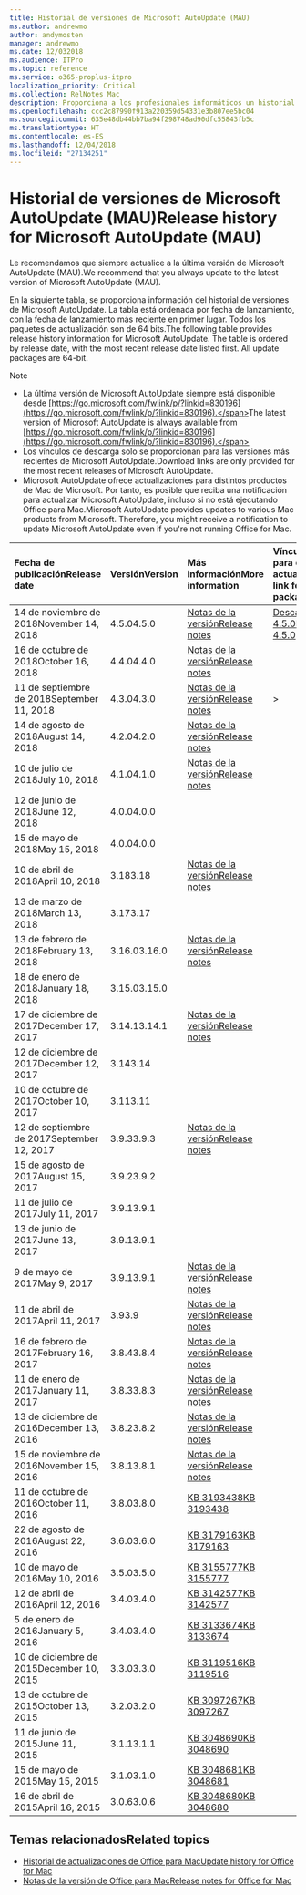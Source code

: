 ```yaml
---
title: Historial de versiones de Microsoft AutoUpdate (MAU)
ms.author: andrewmo
author: andymosten
manager: andrewmo
ms.date: 12/032018
ms.audience: ITPro
ms.topic: reference
ms.service: o365-proplus-itpro
localization_priority: Critical
ms.collection: RelNotes_Mac
description: Proporciona a los profesionales informáticos un historial de versiones de Microsoft AutoUpdate (MAU).
ms.openlocfilehash: ccc2c87990f913a220359d54331e3b807ee5bc04
ms.sourcegitcommit: 635e48db44bb7ba94f298748ad90dfc55843fb5c
ms.translationtype: HT
ms.contentlocale: es-ES
ms.lasthandoff: 12/04/2018
ms.locfileid: "27134251"
---
```

# <a name="release-history-for-microsoft-autoupdate-mau"></a><span data-ttu-id="19013-103">Historial de versiones de Microsoft AutoUpdate (MAU)</span><span class="sxs-lookup"><span data-stu-id="19013-103">Release history for Microsoft AutoUpdate (MAU)</span></span>
 
<span data-ttu-id="19013-104">Le recomendamos que siempre actualice a la última versión de Microsoft AutoUpdate (MAU).</span><span class="sxs-lookup"><span data-stu-id="19013-104">We recommend that you always update to the latest version of Microsoft AutoUpdate (MAU).</span></span>

<span data-ttu-id="19013-p101">En la siguiente tabla, se proporciona información del historial de versiones de Microsoft AutoUpdate. La tabla está ordenada por fecha de lanzamiento, con la fecha de lanzamiento más reciente en primer lugar. Todos los paquetes de actualización son de 64 bits.</span><span class="sxs-lookup"><span data-stu-id="19013-p101">The following table provides release history information for Microsoft AutoUpdate. The table is ordered by release date, with the most recent release date listed first. All update packages are 64-bit.</span></span>


> [!NOTE]
> - <span data-ttu-id="19013-108">La última versión de Microsoft AutoUpdate siempre está disponible desde [https://go.microsoft.com/fwlink/p/?linkid=830196](https://go.microsoft.com/fwlink/p/?linkid=830196).</span><span class="sxs-lookup"><span data-stu-id="19013-108">The latest version of Microsoft AutoUpdate is always available from [https://go.microsoft.com/fwlink/p/?linkid=830196](https://go.microsoft.com/fwlink/p/?linkid=830196).</span></span>
> - <span data-ttu-id="19013-109">Los vínculos de descarga solo se proporcionan para las versiones más recientes de Microsoft AutoUpdate.</span><span class="sxs-lookup"><span data-stu-id="19013-109">Download links are only provided for the most recent releases of Microsoft AutoUpdate.</span></span>
> - <span data-ttu-id="19013-p102">Microsoft AutoUpdate ofrece actualizaciones para distintos productos de Mac de Microsoft. Por tanto, es posible que reciba una notificación para actualizar Microsoft AutoUpdate, incluso si no está ejecutando Office para Mac.</span><span class="sxs-lookup"><span data-stu-id="19013-p102">Microsoft AutoUpdate provides updates to various Mac products from Microsoft. Therefore, you might receive a notification to update Microsoft AutoUpdate even if you're not running Office for Mac.</span></span>
  
|<span data-ttu-id="19013-112">**Fecha de publicación**</span><span class="sxs-lookup"><span data-stu-id="19013-112">**Release date**</span></span>|<span data-ttu-id="19013-113">**Versión**</span><span class="sxs-lookup"><span data-stu-id="19013-113">**Version**</span></span>|<span data-ttu-id="19013-114">**Más información**</span><span class="sxs-lookup"><span data-stu-id="19013-114">**More information**</span></span>|<span data-ttu-id="19013-115">**Vínculo de descarga para el paquete de actualización**</span><span class="sxs-lookup"><span data-stu-id="19013-115">**Download link for the update package**</span></span>|
|:-----|:-----|:-----|:-----|
|<span data-ttu-id="19013-116">14 de noviembre de 2018</span><span class="sxs-lookup"><span data-stu-id="19013-116">November 14, 2018</span></span> <br/> |<span data-ttu-id="19013-117">4.5.0</span><span class="sxs-lookup"><span data-stu-id="19013-117">4.5.0</span></span> <br/> |[<span data-ttu-id="19013-118">Notas de la versión</span><span class="sxs-lookup"><span data-stu-id="19013-118">Release notes</span></span>](release-notes-office-for-mac.md#november-2018-release) <br/> |[<span data-ttu-id="19013-119">Descargar MAU 4.5.0</span><span class="sxs-lookup"><span data-stu-id="19013-119">Download MAU 4.5.0</span></span>](https://go.microsoft.com/fwlink/p/?linkid=830196) <br/> |
|<span data-ttu-id="19013-120">16 de octubre de 2018</span><span class="sxs-lookup"><span data-stu-id="19013-120">October 16, 2018</span></span> <br/> |<span data-ttu-id="19013-121">4.4.0</span><span class="sxs-lookup"><span data-stu-id="19013-121">4.4.0</span></span> <br/> |[<span data-ttu-id="19013-122">Notas de la versión</span><span class="sxs-lookup"><span data-stu-id="19013-122">Release notes</span></span>](release-notes-office-for-mac.md#october-2018-release) <br/> |<br/> |
|<span data-ttu-id="19013-123">11 de septiembre de 2018</span><span class="sxs-lookup"><span data-stu-id="19013-123">September 11, 2018</span></span>  <br/> |<span data-ttu-id="19013-124">4.3.0</span><span class="sxs-lookup"><span data-stu-id="19013-124">4.3.0</span></span>  <br/> |[<span data-ttu-id="19013-125">Notas de la versión</span><span class="sxs-lookup"><span data-stu-id="19013-125">Release notes</span></span>](release-notes-office-for-mac.md#september-2018-release) <br/> |> |
|<span data-ttu-id="19013-126">14 de agosto de 2018</span><span class="sxs-lookup"><span data-stu-id="19013-126">August 14, 2018</span></span>  <br/> |<span data-ttu-id="19013-127">4.2.0</span><span class="sxs-lookup"><span data-stu-id="19013-127">4.2.0</span></span>  <br/> |[<span data-ttu-id="19013-128">Notas de la versión</span><span class="sxs-lookup"><span data-stu-id="19013-128">Release notes</span></span>](release-notes-office-for-mac.md#august-2018-release) <br/> | |
|<span data-ttu-id="19013-129">10 de julio de 2018</span><span class="sxs-lookup"><span data-stu-id="19013-129">July 10, 2018</span></span>  <br/> |<span data-ttu-id="19013-130">4.1.0</span><span class="sxs-lookup"><span data-stu-id="19013-130">4.1.0</span></span>  <br/> |[<span data-ttu-id="19013-131">Notas de la versión</span><span class="sxs-lookup"><span data-stu-id="19013-131">Release notes</span></span>](release-notes-office-for-mac.md#july-2018-release) <br/> | |
|<span data-ttu-id="19013-132">12 de junio de 2018</span><span class="sxs-lookup"><span data-stu-id="19013-132">June 12, 2018</span></span>  <br/> |<span data-ttu-id="19013-133">4.0.0</span><span class="sxs-lookup"><span data-stu-id="19013-133">4.0.0</span></span>  <br/> |||
|<span data-ttu-id="19013-134">15 de mayo de 2018</span><span class="sxs-lookup"><span data-stu-id="19013-134">May 15, 2018</span></span>  <br/> |<span data-ttu-id="19013-135">4.0.0</span><span class="sxs-lookup"><span data-stu-id="19013-135">4.0.0</span></span>  <br/> |||
|<span data-ttu-id="19013-136">10 de abril de 2018</span><span class="sxs-lookup"><span data-stu-id="19013-136">April 10, 2018</span></span>  <br/> |<span data-ttu-id="19013-137">3.18</span><span class="sxs-lookup"><span data-stu-id="19013-137">3.18</span></span>  <br/> |[<span data-ttu-id="19013-138">Notas de la versión</span><span class="sxs-lookup"><span data-stu-id="19013-138">Release notes</span></span>](release-notes-office-for-mac.md#april-2018-release) <br/> ||
|<span data-ttu-id="19013-139">13 de marzo de 2018</span><span class="sxs-lookup"><span data-stu-id="19013-139">March 13, 2018</span></span>  <br/> |<span data-ttu-id="19013-140">3.17</span><span class="sxs-lookup"><span data-stu-id="19013-140">3.17</span></span>  <br/> |||
|<span data-ttu-id="19013-141">13 de febrero de 2018</span><span class="sxs-lookup"><span data-stu-id="19013-141">February 13, 2018</span></span>  <br/> |<span data-ttu-id="19013-142">3.16.0</span><span class="sxs-lookup"><span data-stu-id="19013-142">3.16.0</span></span>  <br/> |[<span data-ttu-id="19013-143">Notas de la versión</span><span class="sxs-lookup"><span data-stu-id="19013-143">Release notes</span></span>](release-notes-office-for-mac.md#february-2018-release) <br/> | <br/> |
|<span data-ttu-id="19013-144">18 de enero de 2018</span><span class="sxs-lookup"><span data-stu-id="19013-144">January 18, 2018</span></span>  <br/> |<span data-ttu-id="19013-145">3.15.0</span><span class="sxs-lookup"><span data-stu-id="19013-145">3.15.0</span></span>  <br/> |<br/> |
|<span data-ttu-id="19013-146">17 de diciembre de 2017</span><span class="sxs-lookup"><span data-stu-id="19013-146">December 17, 2017</span></span>  <br/> |<span data-ttu-id="19013-147">3.14.1</span><span class="sxs-lookup"><span data-stu-id="19013-147">3.14.1</span></span>  <br/> |[<span data-ttu-id="19013-148">Notas de la versión</span><span class="sxs-lookup"><span data-stu-id="19013-148">Release notes</span></span>](release-notes-office-for-mac.md#december-2017-release) <br/> | <br/> |
|<span data-ttu-id="19013-149">12 de diciembre de 2017</span><span class="sxs-lookup"><span data-stu-id="19013-149">December 12, 2017</span></span>  <br/> |<span data-ttu-id="19013-150">3.14</span><span class="sxs-lookup"><span data-stu-id="19013-150">3.14</span></span>  <br/> ||  <br/> |
|<span data-ttu-id="19013-151">10 de octubre de 2017</span><span class="sxs-lookup"><span data-stu-id="19013-151">October 10, 2017</span></span>  <br/> |<span data-ttu-id="19013-152">3.11</span><span class="sxs-lookup"><span data-stu-id="19013-152">3.11</span></span>  <br/> ||<br/> |
|<span data-ttu-id="19013-153">12 de septiembre de 2017</span><span class="sxs-lookup"><span data-stu-id="19013-153">September 12, 2017</span></span>  <br/> |<span data-ttu-id="19013-154">3.9.3</span><span class="sxs-lookup"><span data-stu-id="19013-154">3.9.3</span></span>  <br/> |[<span data-ttu-id="19013-155">Notas de la versión</span><span class="sxs-lookup"><span data-stu-id="19013-155">Release notes</span></span>](release-notes-office-for-mac.md#september-2017-release) <br/> |<br/> |
|<span data-ttu-id="19013-156">15 de agosto de 2017</span><span class="sxs-lookup"><span data-stu-id="19013-156">August 15, 2017</span></span>  <br/> |<span data-ttu-id="19013-157">3.9.2</span><span class="sxs-lookup"><span data-stu-id="19013-157">3.9.2</span></span>  <br/> || <br/> |
|<span data-ttu-id="19013-158">11 de julio de 2017</span><span class="sxs-lookup"><span data-stu-id="19013-158">July 11, 2017</span></span>  <br/> |<span data-ttu-id="19013-159">3.9.1</span><span class="sxs-lookup"><span data-stu-id="19013-159">3.9.1</span></span>  <br/> || <br/> |
|<span data-ttu-id="19013-160">13 de junio de 2017</span><span class="sxs-lookup"><span data-stu-id="19013-160">June 13, 2017</span></span>  <br/> |<span data-ttu-id="19013-161">3.9.1</span><span class="sxs-lookup"><span data-stu-id="19013-161">3.9.1</span></span>  <br/> || <br/> |
|<span data-ttu-id="19013-162">9 de mayo de 2017</span><span class="sxs-lookup"><span data-stu-id="19013-162">May 9, 2017</span></span>  <br/> |<span data-ttu-id="19013-163">3.9.1</span><span class="sxs-lookup"><span data-stu-id="19013-163">3.9.1</span></span>  <br/> |[<span data-ttu-id="19013-164">Notas de la versión</span><span class="sxs-lookup"><span data-stu-id="19013-164">Release notes</span></span>](release-notes-office-for-mac.md#may-2017-release) <br/> | <br/> |
|<span data-ttu-id="19013-165">11 de abril de 2017</span><span class="sxs-lookup"><span data-stu-id="19013-165">April 11, 2017</span></span>  <br/> |<span data-ttu-id="19013-166">3.9</span><span class="sxs-lookup"><span data-stu-id="19013-166">3.9</span></span>  <br/> |[<span data-ttu-id="19013-167">Notas de la versión</span><span class="sxs-lookup"><span data-stu-id="19013-167">Release notes</span></span>](release-notes-office-for-mac.md#april-2017-release) <br/> |  <br/> |
|<span data-ttu-id="19013-168">16 de febrero de 2017</span><span class="sxs-lookup"><span data-stu-id="19013-168">February 16, 2017</span></span>  <br/> |<span data-ttu-id="19013-169">3.8.4</span><span class="sxs-lookup"><span data-stu-id="19013-169">3.8.4</span></span>  <br/> |[<span data-ttu-id="19013-170">Notas de la versión</span><span class="sxs-lookup"><span data-stu-id="19013-170">Release notes</span></span>](release-notes-office-for-mac.md#february-2017-release) <br/> | <br/> |
|<span data-ttu-id="19013-171">11 de enero de 2017</span><span class="sxs-lookup"><span data-stu-id="19013-171">January 11, 2017</span></span>  <br/> |<span data-ttu-id="19013-172">3.8.3</span><span class="sxs-lookup"><span data-stu-id="19013-172">3.8.3</span></span>  <br/> |[<span data-ttu-id="19013-173">Notas de la versión</span><span class="sxs-lookup"><span data-stu-id="19013-173">Release notes</span></span>](release-notes-office-for-mac.md#january-2017-release) <br/> | <br/> |
|<span data-ttu-id="19013-174">13 de diciembre de 2016</span><span class="sxs-lookup"><span data-stu-id="19013-174">December 13, 2016</span></span>  <br/> |<span data-ttu-id="19013-175">3.8.2</span><span class="sxs-lookup"><span data-stu-id="19013-175">3.8.2</span></span>  <br/> |[<span data-ttu-id="19013-176">Notas de la versión</span><span class="sxs-lookup"><span data-stu-id="19013-176">Release notes</span></span>](release-notes-office-for-mac.md#december-2016-release) <br/> | <br/> |
|<span data-ttu-id="19013-177">15 de noviembre de 2016</span><span class="sxs-lookup"><span data-stu-id="19013-177">November 15, 2016</span></span>  <br/> |<span data-ttu-id="19013-178">3.8.1</span><span class="sxs-lookup"><span data-stu-id="19013-178">3.8.1</span></span>  <br/> |[<span data-ttu-id="19013-179">Notas de la versión</span><span class="sxs-lookup"><span data-stu-id="19013-179">Release notes</span></span>](release-notes-office-for-mac.md#november-2016-release) <br/> | <br/> |
|<span data-ttu-id="19013-180">11 de octubre de 2016</span><span class="sxs-lookup"><span data-stu-id="19013-180">October 11, 2016</span></span>  <br/> |<span data-ttu-id="19013-181">3.8.0</span><span class="sxs-lookup"><span data-stu-id="19013-181">3.8.0</span></span>  <br/> |[<span data-ttu-id="19013-182">KB 3193438</span><span class="sxs-lookup"><span data-stu-id="19013-182">KB 3193438</span></span>](https://support.microsoft.com/kb/3193438) <br/> | <br/> |
|<span data-ttu-id="19013-183">22 de agosto de 2016</span><span class="sxs-lookup"><span data-stu-id="19013-183">August 22, 2016</span></span>  <br/> |<span data-ttu-id="19013-184">3.6.0</span><span class="sxs-lookup"><span data-stu-id="19013-184">3.6.0</span></span>  <br/> |[<span data-ttu-id="19013-185">KB 3179163</span><span class="sxs-lookup"><span data-stu-id="19013-185">KB 3179163</span></span>](https://support.microsoft.com/kb/3179163) <br/> | <br/> |
|<span data-ttu-id="19013-186">10 de mayo de 2016</span><span class="sxs-lookup"><span data-stu-id="19013-186">May 10, 2016</span></span>  <br/> |<span data-ttu-id="19013-187">3.5.0</span><span class="sxs-lookup"><span data-stu-id="19013-187">3.5.0</span></span>  <br/> |[<span data-ttu-id="19013-188">KB 3155777</span><span class="sxs-lookup"><span data-stu-id="19013-188">KB 3155777</span></span>](https://support.microsoft.com/kb/3155777) <br/> | <br/> |
|<span data-ttu-id="19013-189">12 de abril de 2016</span><span class="sxs-lookup"><span data-stu-id="19013-189">April 12, 2016</span></span>  <br/> |<span data-ttu-id="19013-190">3.4.0</span><span class="sxs-lookup"><span data-stu-id="19013-190">3.4.0</span></span>  <br/> |[<span data-ttu-id="19013-191">KB 3142577</span><span class="sxs-lookup"><span data-stu-id="19013-191">KB 3142577</span></span>](https://support.microsoft.com/kb/3142577) <br/> | <br/> |
|<span data-ttu-id="19013-192">5 de enero de 2016</span><span class="sxs-lookup"><span data-stu-id="19013-192">January 5, 2016</span></span>  <br/> |<span data-ttu-id="19013-193">3.4.0</span><span class="sxs-lookup"><span data-stu-id="19013-193">3.4.0</span></span>  <br/> |[<span data-ttu-id="19013-194">KB 3133674</span><span class="sxs-lookup"><span data-stu-id="19013-194">KB 3133674</span></span>](https://support.microsoft.com/kb/3133674) <br/> | <br/> |
|<span data-ttu-id="19013-195">10 de diciembre de 2015</span><span class="sxs-lookup"><span data-stu-id="19013-195">December 10, 2015</span></span>  <br/> |<span data-ttu-id="19013-196">3.3.0</span><span class="sxs-lookup"><span data-stu-id="19013-196">3.3.0</span></span>  <br/> |[<span data-ttu-id="19013-197">KB 3119516</span><span class="sxs-lookup"><span data-stu-id="19013-197">KB 3119516</span></span>](https://support.microsoft.com/kb/3119516) <br/> | <br/> |
|<span data-ttu-id="19013-198">13 de octubre de 2015</span><span class="sxs-lookup"><span data-stu-id="19013-198">October 13, 2015</span></span>  <br/> |<span data-ttu-id="19013-199">3.2.0</span><span class="sxs-lookup"><span data-stu-id="19013-199">3.2.0</span></span>  <br/> |[<span data-ttu-id="19013-200">KB 3097267</span><span class="sxs-lookup"><span data-stu-id="19013-200">KB 3097267</span></span>](https://support.microsoft.com/kb/3097267) <br/> | <br/> |
|<span data-ttu-id="19013-201">11 de junio de 2015</span><span class="sxs-lookup"><span data-stu-id="19013-201">June 11, 2015</span></span>  <br/> |<span data-ttu-id="19013-202">3.1.1</span><span class="sxs-lookup"><span data-stu-id="19013-202">3.1.1</span></span>  <br/> |[<span data-ttu-id="19013-203">KB 3048690</span><span class="sxs-lookup"><span data-stu-id="19013-203">KB 3048690</span></span>](https://support.microsoft.com/kb/3048690) <br/> | <br/> |
|<span data-ttu-id="19013-204">15 de mayo de 2015</span><span class="sxs-lookup"><span data-stu-id="19013-204">May 15, 2015</span></span>  <br/> |<span data-ttu-id="19013-205">3.1.0</span><span class="sxs-lookup"><span data-stu-id="19013-205">3.1.0</span></span>  <br/> |[<span data-ttu-id="19013-206">KB 3048681</span><span class="sxs-lookup"><span data-stu-id="19013-206">KB 3048681</span></span>](https://support.microsoft.com/kb/3048681) <br/> | <br/> |
|<span data-ttu-id="19013-207">16 de abril de 2015</span><span class="sxs-lookup"><span data-stu-id="19013-207">April 16, 2015</span></span>  <br/> |<span data-ttu-id="19013-208">3.0.6</span><span class="sxs-lookup"><span data-stu-id="19013-208">3.0.6</span></span>  <br/> |[<span data-ttu-id="19013-209">KB 3048680</span><span class="sxs-lookup"><span data-stu-id="19013-209">KB 3048680</span></span>](https://support.microsoft.com/kb/3048680) <br/> | <br/> |

## <a name="related-topics"></a><span data-ttu-id="19013-210">Temas relacionados</span><span class="sxs-lookup"><span data-stu-id="19013-210">Related topics</span></span>

- [<span data-ttu-id="19013-211">Historial de actualizaciones de Office para Mac</span><span class="sxs-lookup"><span data-stu-id="19013-211">Update history for Office for Mac</span></span>](update-history-office-for-mac.md)
- [<span data-ttu-id="19013-212">Notas de la versión de Office para Mac</span><span class="sxs-lookup"><span data-stu-id="19013-212">Release notes for Office for Mac</span></span>](release-notes-office-for-mac.md) 